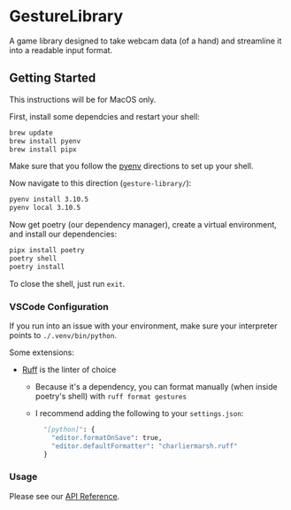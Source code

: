 # GestureLibrary

A game library designed to take webcam data (of a hand) and streamline it into a readable input format.

## Getting Started
This instructions will be for MacOS only.

First, install some dependcies and restart your shell:
```bash
brew update
brew install pyenv
brew install pipx
```

Make sure that you follow the [pyenv](https://github.com/pyenv/pyenv) directions to set up your shell.

Now navigate to this direction (`gesture-library/`):
```bash
pyenv install 3.10.5
pyenv local 3.10.5
```

Now get poetry (our dependency manager), create a virtual environment, and install our dependencies:
```bash
pipx install poetry
poetry shell
poetry install
```

To close the shell, just run `exit`.

### VSCode Configuration
If you run into an issue with your environment, make sure your interpreter points to `./.venv/bin/python`.

Some extensions:
- [Ruff](https://github.com/astral-sh/ruff-vscode) is the linter of choice
  - Because it's a dependency, you can format manually (when inside poetry's shell) with `ruff format gestures`
  - I recommend adding the following to your `settings.json`: 
  
    ```python
      "[python]": {
        "editor.formatOnSave": true,
        "editor.defaultFormatter": "charliermarsh.ruff"
      }
      ```

### Usage

Please see our [API Reference](https://github.com/erakai/gesturelibrary/blob/main/APIReference.md).
